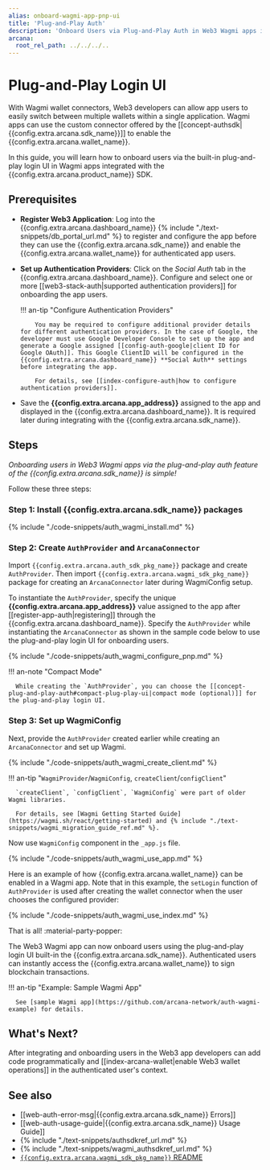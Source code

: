 ```yaml
---
alias: onboard-wagmi-app-pnp-ui
title: 'Plug-and-Play Auth'
description: 'Onboard Users via Plug-and-Play Auth in Web3 Wagmi apps integrated with the Arcana Auth and Arcana Auth Wagmi SDKs using the instructions listed here.'
arcana:
  root_rel_path: ../../../..
---
```


# Plug-and-Play Login UI 

With Wagmi wallet connectors, Web3 developers can allow app users to easily switch between multiple wallets within a single application. Wagmi apps can use the custom connector offered by the [[concept-authsdk| {{config.extra.arcana.sdk_name}}]] to enable the {{config.extra.arcana.wallet_name}}.

In this guide, you will learn how to onboard users via the built-in plug-and-play login UI in Wagmi apps integrated with the {{config.extra.arcana.product_name}} SDK.

## Prerequisites

* **Register Web3 Application**: Log into the {{config.extra.arcana.dashboard_name}} {% include "./text-snippets/db_portal_url.md" %} to register and configure the app before they can use the {{config.extra.arcana.sdk_name}} and enable the {{config.extra.arcana.wallet_name}} for authenticated app users.

* **Set up Authentication Providers**: Click on the *Social Auth* tab in the {{config.extra.arcana.dashboard_name}}. Configure and select one or more [[web3-stack-auth|supported authentication providers]] for onboarding the app users.

    !!! an-tip "Configure Authentication Providers"

          You may be required to configure additional provider details for different authentication providers. In the case of Google, the developer must use Google Developer Console to set up the app and generate a Google assigned [[config-auth-google|client ID for Google OAuth]]. This Google ClientID will be configured in the {{config.extra.arcana.dashboard_name}} **Social Auth** settings before integrating the app.

          For details, see [[index-configure-auth|how to configure authentication providers]].

* Save the **{{config.extra.arcana.app_address}}** assigned to the app and displayed in the {{config.extra.arcana.dashboard_name}}. It is required later during integrating with the {{config.extra.arcana.sdk_name}}.

## Steps

*Onboarding users in Web3 Wagmi apps via the plug-and-play auth feature of the {{config.extra.arcana.sdk_name}} is simple!*

Follow these three steps:

### Step 1: Install {{config.extra.arcana.sdk_name}} packages

{% include "./code-snippets/auth_wagmi_install.md" %}

### Step 2: Create `AuthProvider` and `ArcanaConnector`

Import `{{config.extra.arcana.auth_sdk_pkg_name}}` package and create `AuthProvider`. Then import `{{config.extra.arcana.wagmi_sdk_pkg_name}}` package for creating an `ArcanaConnector` later during WagmiConfig setup.

To instantiate the `AuthProvider`, specify the unique **{{config.extra.arcana.app_address}}** value assigned to the app after [[register-app-auth|registering]] through the {{config.extra.arcana.dashboard_name}}. Specify the `AuthProvider` while instantiating the `ArcanaConnector` as shown in the sample code below to use the plug-and-play login UI for onboarding users.

{% include "./code-snippets/auth_wagmi_configure_pnp.md" %}

!!! an-note "Compact Mode"

      While creating the `AuthProvider`, you can choose the [[concept-plug-and-play-auth#compact-plug-play-ui|compact mode (optional)]] for the plug-and-play login UI.

### Step 3: Set up WagmiConfig

Next, provide the `AuthProvider` created earlier while creating an `ArcanaConnector` and set up Wagmi.

{% include "./code-snippets/auth_wagmi_create_client.md" %}

!!! an-tip "`WagmiProvider`/`WagmiConfig`, `createClient`/`configClient`"

      `createClient`, `configClient`, `WagmiConfig` were part of older Wagmi libraries. 
      
      For details, see [Wagmi Getting Started Guide](https://wagmi.sh/react/getting-started) and {% include "./text-snippets/wagmi_migration_guide_ref.md" %}.

Now use `WagmiConfig` component in the `_app.js` file.

{% include "./code-snippets/auth_wagmi_use_app.md" %}

Here is an example of how {{config.extra.arcana.wallet_name}} can be enabled in a Wagmi app. Note that in this example, the `setLogin` function of `AuthProvider` is used after creating the wallet connector when the user chooses the configured provider:

{% include "./code-snippets/auth_wagmi_use_index.md" %}

That is all! :material-party-popper:

The Web3 Wagmi app can now onboard users using the plug-and-play login UI built-in the {{config.extra.arcana.sdk_name}}. Authenticated users can instantly access the {{config.extra.arcana.wallet_name}} to sign blockchain transactions.

!!! an-tip "Example: Sample Wagmi App"

      See [sample Wagmi app](https://github.com/arcana-network/auth-wagmi-example) for details.

## What's Next?

After integrating and onboarding users in the Web3 app developers can add code programmatically and [[index-arcana-wallet|enable Web3 wallet operations]] in the authenticated user's context.

## See also

* [[web-auth-error-msg|{{config.extra.arcana.sdk_name}} Errors]]
* [[web-auth-usage-guide|{{config.extra.arcana.sdk_name}} Usage Guide]]
* {% include "./text-snippets/authsdkref_url.md" %}
* {% include "./text-snippets/wagmi_authsdkref_url.md" %}
* [`{{config.extra.arcana.wagmi_sdk_pkg_name}}` README](https://github.com/arcana-network/auth-react/blob/main/README.md)

